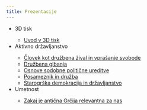 ```yaml
---
title: Prezentacije
---
```

<ul>
  <li> 3D tisk </li>
  <ul>
    <li><a href="/slides/3D tisk/Uvod v 3D tisk.html">Uvod v 3D tisk</a></li>
  </ul>
  <li> Aktivno državljanstvo </li>
  <ul>
    <li><a href="/slides/Aktivno državljanstvo/Človek kot družbena žival in vprašanje svobode.html">Človek kot družbena žival in vprašanje svobode</a></li>
    <li><a href="/slides/Aktivno državljanstvo/Družbena gibanja.html">Družbena gibanja</a></li>
    <li><a href="/slides/Aktivno državljanstvo/Osnove sodobne politične ureditve.html">Osnove sodobne politične ureditve</a></li>
    <li><a href="/slides/Aktivno državljanstvo/Posameznik in družba.html">Posameznik in družba</a></li>
    <li><a href="/slides/Aktivno državljanstvo/Starogrška demokracija in državljanstvo.html">Starogrška demokracija in državljanstvo</a></li>
  </ul>
  <li> Umetnost </li>
  <ul>
    <li><a href="/slides/Umetnost/Zakaj je antična Grčija relevantna za nas.html">Zakaj je antična Grčija relevantna za nas</a></li>
  </ul>
</ul>

